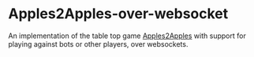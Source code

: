 # Apples2Apples-over-websocket
An implementation of the table top game [Apples2Apples](https://en.wikipedia.org/wiki/Apples_to_Apples) with support for playing against bots or other players, over websockets.
